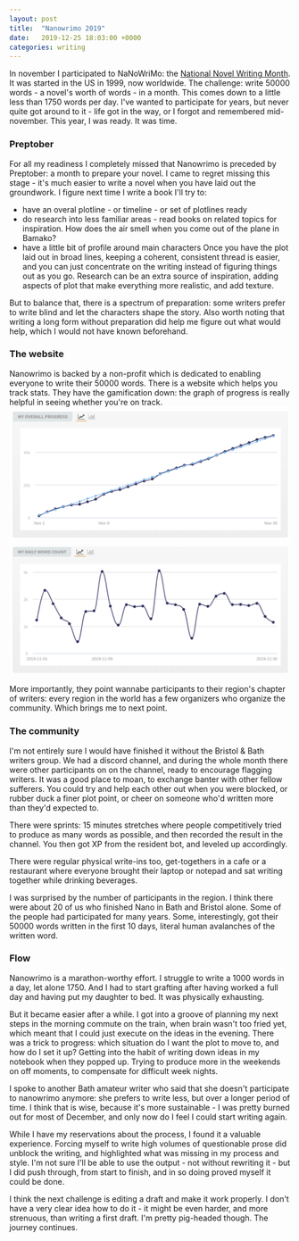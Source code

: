 ```yaml
---
layout: post
title:  "Nanowrimo 2019"
date:   2019-12-25 18:03:00 +0000
categories: writing
---
```

In november I participated to NaNoWriMo: the [National Novel Writing Month](https://en.wikipedia.org/wiki/National_Novel_Writing_Month). It was started in the US in 1999, now worldwide. The challenge: write 50000 words - a novel's worth of words - in a month. This comes down to a little less than 1750 words per day. I've wanted to participate for years, but never quite got around to it - life got in the way, or I forgot and remembered mid-november. This year, I was ready. It was time.

### Preptober
For all my readiness I completely missed that Nanowrimo is preceded by Preptober: a month to prepare your novel. I came to regret missing this stage - it's much easier to write a novel when you have laid out the groundwork. I figure next time I write a book I'll try to:
* have an overal plotline - or timeline - or set of plotlines ready
* do research into less familiar areas - read books on related topics for inspiration. How does the air smell when you come out of the plane in Bamako?
* have a little bit of profile around main characters
Once you have the plot laid out in broad lines, keeping a coherent, consistent thread is easier, and you can just concentrate on the writing instead of figuring things out as you go. Research can be an extra source of inspiration, adding aspects of plot that make everything more realistic, and add texture.

But to balance that, there is a spectrum of preparation: some writers prefer to write blind and let the characters shape the story. Also worth noting that writing a long form without preparation did help me figure out what would help, which I would not have known beforehand.

### The website
Nanowrimo is backed by a non-profit which is dedicated to enabling everyone to write their 50000 words. There is a website which helps you track stats. They have the gamification down: the graph of progress is really helpful in seeing whether you're on track.
![graphs](/assets/nanowrimo.png)

More importantly, they point wannabe participants to their region's chapter of writers: every region in the world has a few organizers who organize the community. Which brings me to next point.

### The community
I'm not entirely sure I would have finished it without the Bristol & Bath writers group. We had a discord channel, and during the whole month there were other participants on on the channel, ready to encourage flagging writers. It was a good place to moan, to exchange banter with other fellow sufferers. You could try and help each other out when you were blocked, or rubber duck a finer plot point, or cheer on someone who'd written more than they'd expected to.

There were sprints: 15 minutes stretches where people competitively tried to produce as many words as possible, and then recorded the result in the channel. You then got XP from the resident bot, and leveled up accordingly.

There were regular physical write-ins too, get-togethers in a cafe or a restaurant where everyone brought their laptop or notepad and sat writing together while drinking beverages.

I was surprised by the number of participants in the region. I think there were about 20 of us who finished Nano in Bath and Bristol alone. Some of the people had participated for many years. Some, interestingly, got their 50000 words written in the first 10 days, literal human avalanches of the written word.

### Flow
Nanowrimo is a marathon-worthy effort. I struggle to write a 1000 words in a day, let alone 1750. And I had to start grafting after having worked a full day and having put my daughter to bed. It was physically exhausting.

But it became easier after a while. I got into a groove of planning my next steps in the morning commute on the train, when brain wasn't too fried yet, which meant that I could just execute on the ideas in the evening. There was a trick to progress: which situation do I want the plot to move to, and how do I set it up?
Getting into the habit of writing down ideas in my notebook when they popped up. Trying to produce more in the weekends on off moments, to compensate for difficult week nights.

I spoke to another Bath amateur writer who said that she doesn't participate to nanowrimo anymore: she prefers to write less, but over a longer period of time. I think that is wise, because it's more sustainable - I was pretty burned out for most of December, and only now do I feel I could start writing again.

While I have my reservations about the process, I found it a valuable experience. Forcing myself to write high volumes of questionable prose did unblock the writing, and highlighted what was missing in my process and style. I'm not sure I'll be able to use the output - not without rewriting it - but I did push through, from start to finish, and in so doing proved myself it could be done.

I think the next challenge is editing a draft and make it work properly. I don't have a very clear idea how to do it - it might be even harder, and more strenuous, than writing a first draft. I'm pretty pig-headed though. The journey continues.
